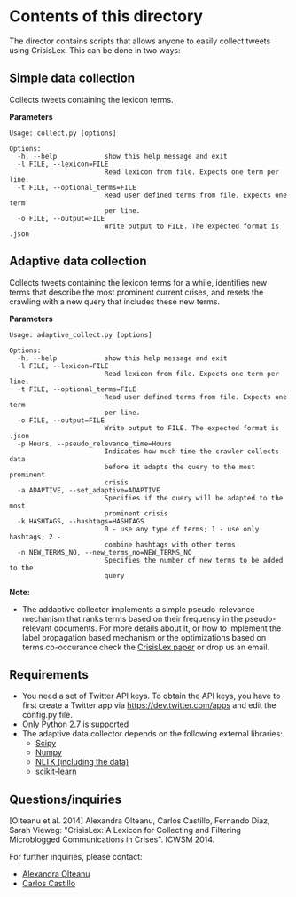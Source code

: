 Contents of this directory
==========================
The director contains scripts that allows anyone to easily collect tweets using CrisisLex. This can be done in two ways:

Simple data collection
----------------------
Collects tweets containing the lexicon terms.

**Parameters**

```
Usage: collect.py [options]

Options:
  -h, --help            show this help message and exit
  -l FILE, --lexicon=FILE
                        Read lexicon from file. Expects one term per line.
  -t FILE, --optional_terms=FILE
                        Read user defined terms from file. Expects one term
                        per line.
  -o FILE, --output=FILE
                        Write output to FILE. The expected format is .json
```

Adaptive data collection
------------------------
Collects tweets containing the lexicon terms for a while, identifies new terms that describe the most prominent current crises, and resets the crawling with a new query that includes these new terms. 

**Parameters**

```
Usage: adaptive_collect.py [options]

Options:
  -h, --help            show this help message and exit
  -l FILE, --lexicon=FILE
                        Read lexicon from file. Expects one term per line.
  -t FILE, --optional_terms=FILE
                        Read user defined terms from file. Expects one term
                        per line.
  -o FILE, --output=FILE
                        Write output to FILE. The expected format is .json
  -p Hours, --pseudo_relevance_time=Hours
                        Indicates how much time the crawler collects data
                        before it adapts the query to the most prominent
                        crisis
  -a ADAPTIVE, --set_adaptive=ADAPTIVE
                        Specifies if the query will be adapted to the most
                        prominent crisis
  -k HASHTAGS, --hashtags=HASHTAGS
                        0 - use any type of terms; 1 - use only hashtags; 2 -
                        combine hashtags with other terms
  -n NEW_TERMS_NO, --new_terms_no=NEW_TERMS_NO
                        Specifies the number of new terms to be added to the
                        query
```

**Note:**
* The addaptive collector implements a simple pseudo-relevance mechanism that ranks terms based on their frequency in the pseudo-relevant documents. For more details about it, or how to implement the label propagation based mechanism or the optimizations based on terms co-occurance check the [CrisisLex paper](http://crisislex.org/icwsm2014_crisislex.pdf) or drop us an email. 

Requirements
------------
 * You need a set of Twitter API keys. To obtain the API keys, you have to first create a Twitter app via https://dev.twitter.com/apps and edit the config.py file. 
 * Only Python 2.7 is supported
 * The adaptive data collector depends on the following external libraries:
    * [Scipy](http://www.scipy.org)
    * [Numpy](http://www.numpy.org)
    * [NLTK (including the data)](http://www.nltk.org)
    * [scikit-learn](http://scikit-learn.org)

Questions/inquiries
-------------------

[Olteanu et al. 2014]
Alexandra Olteanu, Carlos Castillo, Fernando Diaz, Sarah Vieweg:
"CrisisLex: A Lexicon for Collecting and Filtering Microblogged
Communications in Crises". ICWSM 2014.

For further inquiries, please contact:
 * [Alexandra Olteanu](mailto:alexandra.olteanu@epfl.ch)
 * [Carlos Castillo](mailto:chato@acm.org)
